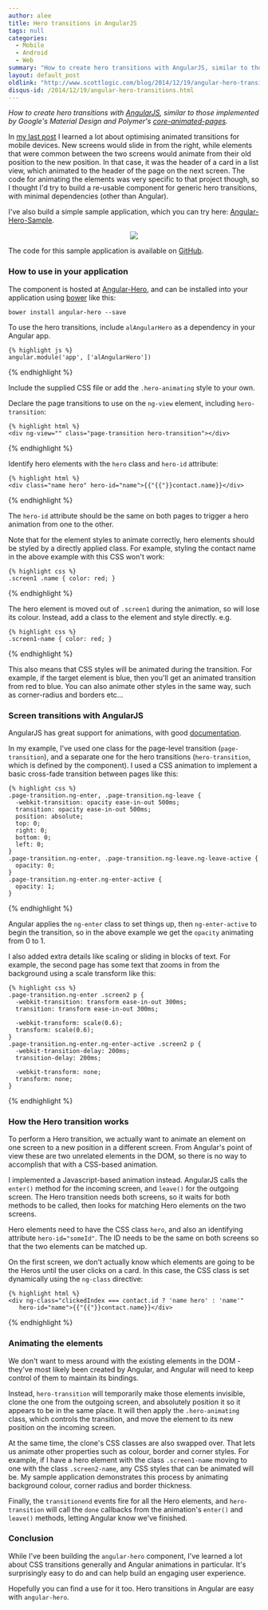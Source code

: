 ```yaml
---
author: alee
title: Hero transitions in AngularJS
tags: null
categories:
  - Mobile
  - Android
  - Web
summary: "How to create hero transitions with AngularJS, similar to those implemented by Google's Material Design and Polymer's core-animated-pages."
layout: default_post
oldlink: "http://www.scottlogic.com/blog/2014/12/19/angular-hero-transitions.html"
disqus-id: /2014/12/19/angular-hero-transitions.html
---
```



*How to create hero transitions with [AngularJS](https://angularjs.org/), similar to those implemented by Google's Material Design and Polymer's [core-animated-pages](https://www.polymer-project.org/docs/elements/core-elements.html#core-animated-pages).*

In <a href="{{ site.github.url }}/2014/12/12/html5-android-optimisation.html">my last post</a> I learned a lot about optimising animated transitions for mobile devices. New screens would slide in from the right, while elements that were common between the two screens would animate from their old position to the new position. In that case, it was the header of a card in a list view, which animated to the header of the page on the next screen. The code for animating the elements was very specific to that project though, so I thought I'd try to build a re-usable component for generic hero transitions, with minimal dependencies (other than Angular).

I've also build a simple sample application, which you can try here: <a href="{{ site.github.url }}/alee/assets/angular-hero/app" target="_blank">Angular-Hero-Sample</a>.

<a href="{{ site.github.url }}/alee/assets/angular-hero/angular-hero-sample.gif" target="_blank" style="display: block; text-align: center">
  <img src="{{ site.github.url }}/alee/assets/angular-hero/angular-hero-sample.gif" style="max-width: 300px;"/>
</a>

The code for this sample application is available on [GitHub](https://github.com/DevAndyLee/Angular-Hero-Sample).

### How to use in your application

The component is hosted at [Angular-Hero](https://github.com/DevAndyLee/Angular-Hero), and can be installed into your application using [bower](http://bower.io/) like this:

    bower install angular-hero --save

To use the hero transitions, include `alAngularHero` as a dependency in your Angular app.

    {% highlight js %}
    angular.module('app', ['alAngularHero'])
{% endhighlight %}

Include the supplied CSS file or add the `.hero-animating` style to your own.

Declare the page transitions to use on the `ng-view` element, including `hero-transition`:

    {% highlight html %}
    <div ng-view="" class="page-transition hero-transition"></div>
{% endhighlight %}

Identify hero elements with the `hero` class and `hero-id` attribute:

    {% highlight html %}
    <div class="name hero" hero-id="name">{{"{{"}}contact.name}}</div>
{% endhighlight %}

The `hero-id` attribute should be the same on both pages to trigger a hero animation from one to the other.

Note that for the element styles to animate correctly, hero elements should be styled by a directly applied class.
For example, styling the contact name in the above example with this CSS won't work:

    {% highlight css %}
    .screen1 .name { color: red; }
{% endhighlight %}

The hero element is moved out of `.screen1` during the animation, so will lose its colour.
Instead, add a class to the element and style directly. e.g.

    {% highlight css %}
    .screen1-name { color: red; }
{% endhighlight %}

This also means that CSS styles will be animated during the transition.
For example, if the target element is blue, then you'll get an animated transition from red to blue.
You can also animate other styles in the same way, such as corner-radius and borders etc...

### Screen transitions with AngularJS

AngularJS has great support for animations, with good [documentation](https://docs.angularjs.org/guide/animations).

In my example, I've used one class for the page-level transition (`page-transition`), and a separate one for the hero transitions (`hero-transition`, which is defined by the component). 
I used a CSS animation to implement a basic cross-fade transition between pages like this:

    {% highlight css %}
    .page-transition.ng-enter, .page-transition.ng-leave {
      -webkit-transition: opacity ease-in-out 500ms;
      transition: opacity ease-in-out 500ms;
      position: absolute;
      top: 0;
      right: 0;
      bottom: 0;
      left: 0;
    }
    .page-transition.ng-enter, .page-transition.ng-leave.ng-leave-active {
      opacity: 0;
    }
    .page-transition.ng-enter.ng-enter-active {
      opacity: 1;
    }
{% endhighlight %}

Angular applies the `ng-enter` class to set things up, then `ng-enter-active` to begin the transition, so in the above example we get the `opacity` animating from 0 to 1.

I also added extra details like scaling or sliding in blocks of text. For example, the second page has some text that zooms in from the background using a scale transform like this:

    {% highlight css %}
    .page-transition.ng-enter .screen2 p {
      -webkit-transition: transform ease-in-out 300ms;
      transition: transform ease-in-out 300ms;

      -webkit-transform: scale(0.6);
      transform: scale(0.6);
    }
    .page-transition.ng-enter.ng-enter-active .screen2 p {
      -webkit-transition-delay: 200ms;
      transition-delay: 200ms;

      -webkit-transform: none;
      transform: none;
    }
{% endhighlight %}

### How the Hero transition works

To perform a Hero transition, we actually want to animate an element on one screen to a new position in a different screen. From Angular's point of view these are two unrelated elements in the DOM, so there is no way to accomplish that with a CSS-based animation.

I implemented a Javascript-based animation instead. AngularJS calls the `enter()` method for the incoming screen, and `leave()` for the outgoing screen. The Hero transition needs both screens, so it waits for both methods to be called, then looks for matching Hero elements on the two screens.

Hero elements need to have the CSS class `hero`, and also an identifying attribute `hero-id="someId"`. The ID needs to be the same on both screens so that the two elements can be matched up.

On the first screen, we don't actually know which elements are going to be the Heros until the user clicks on a card. In this case, the CSS class is set dynamically using the `ng-class` directive:

    {% highlight html %}
    <div ng-class="clickedIndex === contact.id ? 'name hero' : 'name'"
       hero-id="name">{{"{{"}}contact.name}}</div>
{% endhighlight %}

### Animating the elements

We don't want to mess around with the existing elements in the DOM - they've most likely been created by Angular, and Angular will need to keep control of them to maintain its bindings.

Instead, `hero-transition` will temporarily make those elements invisible, clone the one from the outgoing screen, and absolutely position it so it appears to be in the same place. It will then apply the `.hero-animating` class, which controls the transition, and move the element to its new position on the incoming screen.

At the same time, the clone's CSS classes are also swapped over. That lets us animate other properties such as colour, border and corner styles. For example, if I have a hero element with the class `.screen1-name` moving to one with the class `.screen2-name`, any CSS styles that can be animated will be. My sample application demonstrates this process by animating background colour, corner radius and border thickness.

Finally, the `transitionend` events fire for all the Hero elements, and `hero-transition` will call the `done` callbacks from the animation's `enter()` and `leave()` methods, letting Angular know we've finished.

### Conclusion

While I've been building the `angular-hero` component, I've learned a lot about CSS transitions generally and Angular animations in particular. It's surprisingly easy to do and can help build an engaging user experience. 

Hopefully you can find a use for it too. Hero transitions in Angular are easy with `angular-hero`.























